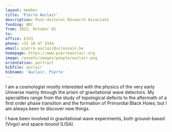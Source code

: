 ```yaml
---
layout: member
title: 'Pierre Auclair'
description: Post-doctoral Research Associate
funding: ARC
from: 2021, October 01
to:
office: E353
phone: +32 10 47 3344
email: pierre.auclair@uclouvain.be
homepage: https://www.pierreauclair.org
image: /assets/images/people/auclair.png
orientation: portrait
bibfile: auclair
bibname: 'Auclair, Pierre'
---
```


I am a cosmologist mostly interested with the physics of the very
early Universe mainly through the prism of gravitational wave
detectors.  My specialities range from the study of topological
defects to the aftermath of a first order phase transition and the
formation of Primordial Black Holes; but I am always keen to discover
new things.

I have been involved in gravitational wave experiments, both
ground-based (Virgo) and space-bound (LISA).
